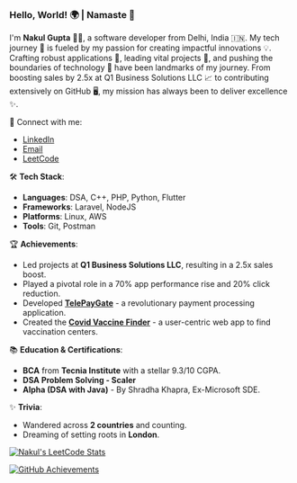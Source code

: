### Hello, World! 🌍 | Namaste 🙏
I'm **Nakul Gupta** 👨‍💻, a software developer from Delhi, India 🇮🇳. My tech journey 🚀 is fueled by my passion for creating impactful innovations 💡. Crafting robust applications 📱, leading vital projects 🚧, and pushing the boundaries of technology 💾 have been landmarks of my journey. From boosting sales by 2.5x at Q1 Business Solutions LLC 📈 to contributing extensively on GitHub 🖥️, my mission has always been to deliver excellence ✨.

🔗 Connect with me:
- [LinkedIn](https://www.linkedin.com/in/thenakulgupta/)
- [Email](mailto:nakulgupta1042@gmail.com)
- [LeetCode](https://leetcode.com/gnakul2001)
  
🛠 **Tech Stack**:
- **Languages**: DSA, C++, PHP, Python, Flutter
- **Frameworks**: Laravel, NodeJS
- **Platforms**: Linux, AWS
- **Tools**: Git, Postman

🏆 **Achievements**:
- Led projects at **Q1 Business Solutions LLC**, resulting in a 2.5x sales boost.
- Played a pivotal role in a 70% app performance rise and 20% click reduction.
- Developed [**TelePayGate**](https://dashboard.telepaygate.guptanakul.com) - a revolutionary payment processing application.
- Created the [**Covid Vaccine Finder**](https://covid-vaccine-finder.guptanakul.com) - a user-centric web app to find vaccination centers.

📚 **Education & Certifications**:
- **BCA** from **Tecnia Institute** with a stellar 9.3/10 CGPA.
- **DSA Problem Solving - Scaler**
- **Alpha (DSA with Java)** - By Shradha Khapra, Ex-Microsoft SDE.

✨ **Trivia**:
- Wandered across **2 countries** and counting.
- Dreaming of setting roots in **London**.

[![Nakul's LeetCode Stats](https://leetcode-stats-six.vercel.app/?username=gnakul2001)](https://github.com/KnlnKS/leetcode-stats)

[![GitHub Achievements](https://github-profile-trophy.vercel.app/?username=gnakul2001&theme=nord&no-bg=true&column=4&margin-w=15&margin-h=15&no-frame=true)](https://github.com/ryo-ma/github-profile-trophy)

